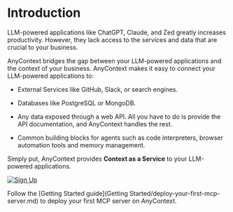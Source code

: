 # Introduction

LLM-powered applications like ChatGPT, Claude, and Zed greatly increases productivity. However, they lack access to the services and data that are crucial to your business.

AnyContext bridges the gap between your LLM-powered applications and the context of your business. AnyContext makes it easy to connect your LLM-powered applications to:

- External Services like GitHub, Slack, or search engines.

- Databases like PostgreSQL or MongoDB.

- Any data exposed through a web API. All you have to do is provide the API documentation, and AnyContext handles the rest.

- Common building blocks for agents such as code interpreters, browser automation tools and memory management.

Simply put, AnyContext provides **Context as a Service** to your LLM-powered applications. 

[![Sign Up](https://img.shields.io/badge/Sign%20Up-AnyContext-blue?style=for-the-badge)](https://app.anycontext.io)

Follow the [Getting Started guide](Getting Started/deploy-your-first-mcp-server.md) to deploy your first MCP server on AnyContext.